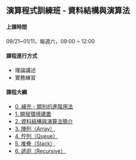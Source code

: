 ## 演算程式訓練班 - 資料結構與演算法

#### 上課時間

09/21~01/11，每週六，09:00 ~ 12:00

#### 課程進行方式

- 理論講述
- 實務練習

#### 課程大綱
- [0. 補充 - 類別的進階用法](http://AP-Training.github.io/DataStructure0921/0-1.%20補充%20-%20類別進階用法_Q.slides.html)
- [1. 開發環境建置](http://AP-Training.github.io/DataStructure0921/0.%20開發環境建置.slides.html)
- [2. 資料結構與演算法簡介](http://AP-Training.github.io/DataStructure0921/1.%20資料結構與演算法簡介.slides.html)
- [3. 陣列（Array）](http://AP-Training.github.io/DataStructure0921/2.%20陣列(Array)_Q.slides.html)
- [4. 佇列（Queue）](http://AP-Training.github.io/DataStructure0921/3.%20佇列(Queue)_Q.slides.html)
- [5. 堆疊（Stack）](http://AP-Training.github.io/DataStructure0921/4.堆疊_Q(Stack).slides.html)
- [6. 遞迴（Recursive）](http://AP-Training.github.io/DataStructure0921/13.%20遞迴_Q(Recursive).slides.html)
